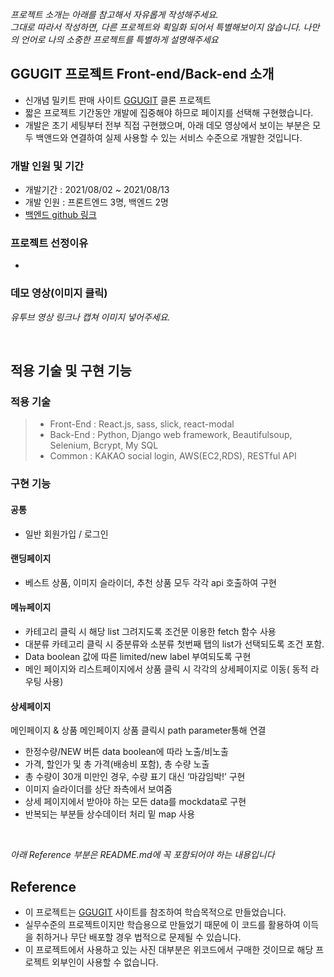 _프로젝트 소개는 아래를 참고해서 자유롭게 작성해주세요._ <br>
_그대로 따라서 작성하면, 다른 프로젝트와 획일화 되어서 특별해보이지 않습니다. 나만의 언어로 나의 소중한 프로젝트를 특별하게 설명해주세요_

## GGUGIT 프로젝트 Front-end/Back-end 소개

- 신개념 밀키트 판매 사이트 [GGUGIT](https://www.cjcookit.com/) 클론 프로젝트
- 짧은 프로젝트 기간동안 개발에 집중해야 하므로 페이지를 선택해 구현했습니다.
- 개발은 초기 세팅부터 전부 직접 구현했으며, 아래 데모 영상에서 보이는 부분은 모두 백앤드와 연결하여 실제 사용할 수 있는 서비스 수준으로 개발한 것입니다.

### 개발 인원 및 기간

- 개발기간 : 2021/08/02 ~ 2021/08/13
- 개발 인원 : 프론트엔드 3명, 백엔드 2명
- [백엔드 github 링크](https://github.com/wecode-bootcamp-korea/23-1st-ggugit-backend)

### 프로젝트 선정이유

-

### 데모 영상(이미지 클릭)

_유투브 영상 링크나 캡쳐 이미지 넣어주세요._

<br>

## 적용 기술 및 구현 기능

### 적용 기술

> - Front-End : React.js, sass, slick, react-modal
> - Back-End : Python, Django web framework, Beautifulsoup, Selenium, Bcrypt, My SQL
> - Common : KAKAO social login, AWS(EC2,RDS), RESTful API

### 구현 기능

#### 공통

- 일반 회원가입 / 로그인

#### 랜딩페이지

- 베스트 상품, 이미지 슬라이더, 추천 상품 모두 각각 api 호출하여 구현

#### 메뉴페이지

- 카테고리 클릭 시 해당 list 그려지도록 조건문 이용한 fetch 함수 사용
- 대분류 카테고리 클릭 시 중분류와 소분류 첫번째 탭의 list가 선택되도록 조건 포함.
- Data boolean 값에 따른 limited/new label 부여되도록 구현
- 메인 페이지와 리스트페이지에서 상품 클릭 시 각각의 상세페이지로 이동( 동적 라우팅 사용)

#### 상세페이지

메인페이지 & 상품 메인페이지 상품 클릭시 path parameter통해 연결

- 한정수량/NEW 버튼 data boolean에 따라 노출/비노출
- 가격, 할인가 및 총 가격(배송비 포함), 총 수량 노출
- 총 수량이 30개 미만인 경우, 수량 표기 대신 ‘마감임박!’ 구현
- 이미지 슬라이더를 상단 좌측에서 보여줌
- 상세 페이지에서 받아야 하는 모든 data를 mockdata로 구현
- 반복되는 부분들 상수데이터 처리 밑 map 사용

<br>

_아래 Reference 부분은 README.md에 꼭 포함되어야 하는 내용입니다_

## Reference

- 이 프로젝트는 [GGUGIT](https://www.cjcookit.com/) 사이트를 참조하여 학습목적으로 만들었습니다.
- 실무수준의 프로젝트이지만 학습용으로 만들었기 때문에 이 코드를 활용하여 이득을 취하거나 무단 배포할 경우 법적으로 문제될 수 있습니다.
- 이 프로젝트에서 사용하고 있는 사진 대부분은 위코드에서 구매한 것이므로 해당 프로젝트 외부인이 사용할 수 없습니다.
